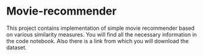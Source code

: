 # Movie-recommender
This project contains implementation of simple movie recommender based on various similarity measures. You will find all the necessary information in the code notebook. Also there is a link from which you will download the dataset.
